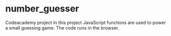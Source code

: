 # number_guesser
Codeacademy project
In this project JavaScript functions are used to power a small guessing game. The code runs in the browser.
